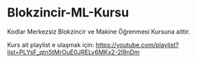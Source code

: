 # Blokzincir-ML-Kursu
Kodlar Merkezsiz Blokzincir ve Makine Öğrenmesi Kursuna aittir. 

Kurs ait playlist e ulaşmak için: https://youtube.com/playlist?list=PLYsF_qtn5tMrOuE0JRELv6MKx2-2l9nDm 
